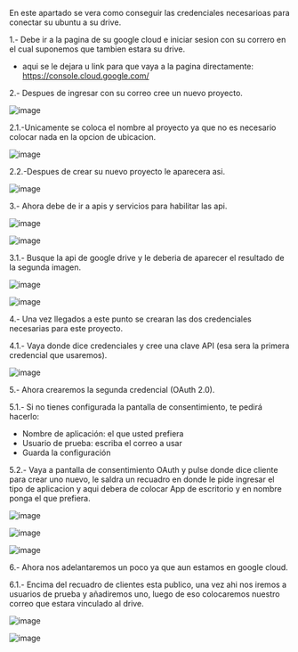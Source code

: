En este apartado se vera como conseguir las credenciales necesarioas para conectar su ubuntu a su drive.

1.- Debe ir a la pagina de su google cloud e iniciar sesion con su correro en el cual suponemos que tambien estara su drive.
- aqui se le dejara u link para que vaya a la pagina directamente: https://console.cloud.google.com/

2.- Despues de ingresar con su correo cree un nuevo proyecto.

![image](https://github.com/user-attachments/assets/975e50e1-8a79-4b79-82e5-f8cee62b328c)

2.1.-Unicamente se coloca el nombre al proyecto ya que no es necesario colocar nada en la opcion de ubicacion.

![image](https://github.com/user-attachments/assets/8fd5bbc5-f9d1-41d1-acc0-504a278a6ee3)

2.2.-Despues de crear su nuevo proyecto le aparecera asi.

![image](https://github.com/user-attachments/assets/5460f713-ab17-4d69-8991-07d3839e6faf)

3.- Ahora debe de ir a apis y servicios para habilitar las api.

![image](https://github.com/user-attachments/assets/ade92ccb-38bd-4abb-83e5-e11c32ce58ff)

![image](https://github.com/user-attachments/assets/8190080a-5af0-4be8-8a4c-bda933d1d818)

3.1.- Busque la api de google drive y le deberia de aparecer el resultado de la segunda imagen.

![image](https://github.com/user-attachments/assets/50656073-777a-4413-a6ff-78ba38e5e16b)

![image](https://github.com/user-attachments/assets/5c670e03-3b2a-4765-9c70-c5fcb395036e)

4.- Una vez llegados a este punto se crearan las dos credenciales necesarias para este proyecto.

4.1.- Vaya donde dice credenciales y cree una clave API (esa sera la primera credencial que usaremos).

![image](https://github.com/user-attachments/assets/f2509692-887a-4f5c-946f-1ab5ec9e2457)

5.- Ahora crearemos la segunda credencial (OAuth 2.0).

5.1.- Si no tienes configurada la pantalla de consentimiento, te pedirá hacerlo:

- Nombre de aplicación: el que usted prefiera
- Usuario de prueba: escriba el correo a usar
- Guarda la configuración

5.2.- Vaya a pantalla de consentimiento OAuth y pulse donde dice cliente para crear uno nuevo, le saldra un recuadro en donde le pide ingresar el tipo de aplicacion y aqui debera de colocar App de escritorio y en nombre ponga el que prefiera.

![image](https://github.com/user-attachments/assets/adb11591-841c-48b7-b667-1a6856a3c0f1)

![image](https://github.com/user-attachments/assets/076e3b17-79f8-4504-89bc-41f983dd82b4)

![image](https://github.com/user-attachments/assets/2a450056-e56b-413d-bcd4-a9dd81eb42d7)

6.- Ahora nos adelantaremos un poco ya que aun estamos en google cloud.

6.1.- Encima del recuadro de clientes esta publico, una vez ahi nos iremos a usuarios de prueba y añadiremos uno, luego de eso colocaremos nuestro correo que estara vinculado al drive.

![image](https://github.com/user-attachments/assets/db7fd674-5c8c-4c70-baa0-d82572db5753)

![image](https://github.com/user-attachments/assets/a02af4b3-b798-48d4-b99f-b777c66cf0e8)
